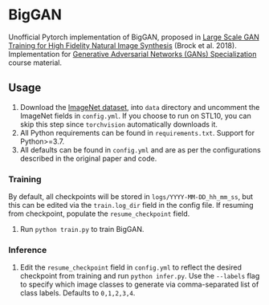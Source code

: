 # BigGAN
Unofficial Pytorch implementation of BigGAN, proposed in [Large Scale GAN Training for High Fidelity Natural Image Synthesis](https://arxiv.org/abs/1809.11096) (Brock et al. 2018). Implementation for [Generative Adversarial Networks (GANs) Specialization](https://www.coursera.org/specializations/generative-adversarial-networks-gans) course material.

## Usage
1. Download the [ImageNet dataset](http://www.image-net.org/), into `data` directory and uncomment the ImageNet fields in `config.yml`. If you choose to run on STL10, you can skip this step since `torchvision` automatically downloads it.
2. All Python requirements can be found in `requirements.txt`. Support for Python>=3.7.
3. All defaults can be found in `config.yml` and are as per the configurations described in the original paper and code.

### Training
By default, all checkpoints will be stored in `logs/YYYY-MM-DD_hh_mm_ss`, but this can be edited via the `train.log_dir` field in the config file. If resuming from checkpoint, populate the `resume_checkpoint` field.

1. Run `python train.py` to train BigGAN.

### Inference
1. Edit the `resume_checkpoint` field in `config.yml` to reflect the desired checkpoint from training and run `python infer.py`. Use the `--labels` flag to specify which image classes to generate via comma-separated list of class labels. Defaults to `0,1,2,3,4`.

